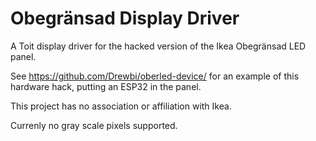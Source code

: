 # Obegränsad Display Driver

A Toit display driver for the hacked version of the Ikea Obegränsad LED panel.

See https://github.com/Drewbi/oberled-device/ for an example of this
hardware hack, putting an ESP32 in the panel.

This project has no association or affiliation with Ikea.

Currenly no gray scale pixels supported.
